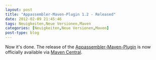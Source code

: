 ```yaml
---
layout: post
title: "Appassembler-Maven-Plugin 1.2 - Released"
date: 2012-02-09 21:45:46
tags: Neuigkeiten,Neue Versionen,Maven
categories: [Neuigkeiten,Neue Versionen,Maven]
post-type: blog
---
```

Now it's done. The release of the <a href="http://mojo.codehaus.org/appassembler/appassembler-maven-plugin/"  title="Appassembler Maven Plugin">Appassembler-Maven-Plugin</a> is now officially available via <a href="http://repo1.maven.org/maven2/org/codehaus/mojo/appassembler-maven-plugin/1.2/"  title="Maven Central">Maven Central</a>.

